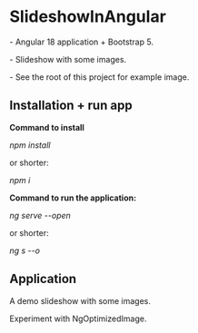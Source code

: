# SlideshowInAngular

\- Angular 18 application + Bootstrap 5.

\- Slideshow with some images.

\- See the root of this project for example image.

## Installation + run app

**Command to install**

_npm install_

or shorter:

_npm i_

**Command to run the application:**

_ng serve --open_

or shorter:

_ng s --o_

## Application

A demo slideshow with some images.

Experiment with NgOptimizedImage.